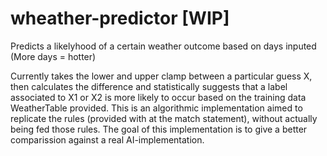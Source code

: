 # wheather-predictor [WIP]

Predicts a likelyhood of a certain weather outcome based on days inputed (More days = hotter)

Currently takes the lower and upper clamp between a particular guess X, then calculates the difference and statistically suggests that a label associated to X1 or X2 is more likely to occur based on the training data WeatherTable provided. This is an algorithmic implementation aimed to replicate the rules (provided with at the match statement), without actually being fed those rules. The goal of this implementation is to give a better comparission against a real AI-implementation.
